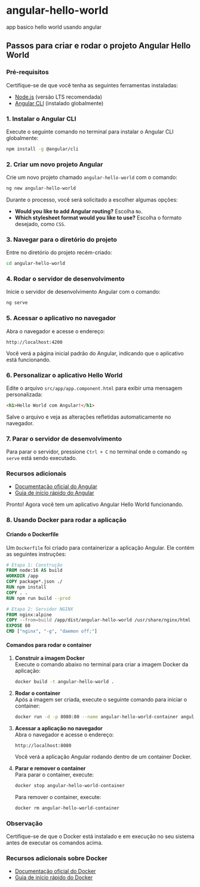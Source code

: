 # angular-hello-world
app basico hello world usando angular

## Passos para criar e rodar o projeto Angular Hello World

### Pré-requisitos
Certifique-se de que você tenha as seguintes ferramentas instaladas:
- [Node.js](https://nodejs.org/) (versão LTS recomendada)
- [Angular CLI](https://angular.io/cli) (instalado globalmente)

### 1. Instalar o Angular CLI
Execute o seguinte comando no terminal para instalar o Angular CLI globalmente:
```bash
npm install -g @angular/cli
```

### 2. Criar um novo projeto Angular
Crie um novo projeto chamado `angular-hello-world` com o comando:
```bash
ng new angular-hello-world
```
Durante o processo, você será solicitado a escolher algumas opções:
- **Would you like to add Angular routing?** Escolha `No`.
- **Which stylesheet format would you like to use?** Escolha o formato desejado, como `CSS`.

### 3. Navegar para o diretório do projeto
Entre no diretório do projeto recém-criado:
```bash
cd angular-hello-world
```

### 4. Rodar o servidor de desenvolvimento
Inicie o servidor de desenvolvimento Angular com o comando:
```bash
ng serve
```

### 5. Acessar o aplicativo no navegador
Abra o navegador e acesse o endereço:
```
http://localhost:4200
```
Você verá a página inicial padrão do Angular, indicando que o aplicativo está funcionando.

### 6. Personalizar o aplicativo Hello World
Edite o arquivo `src/app/app.component.html` para exibir uma mensagem personalizada:
```html
<h1>Hello World com Angular!</h1>
```

Salve o arquivo e veja as alterações refletidas automaticamente no navegador.

### 7. Parar o servidor de desenvolvimento
Para parar o servidor, pressione `Ctrl + C` no terminal onde o comando `ng serve` está sendo executado.

### Recursos adicionais
- [Documentação oficial do Angular](https://angular.io/docs)
- [Guia de início rápido do Angular](https://angular.io/start)

Pronto! Agora você tem um aplicativo Angular Hello World funcionando.

### 8. Usando Docker para rodar a aplicação

#### Criando o Dockerfile
Um `Dockerfile` foi criado para containerizar a aplicação Angular. Ele contém as seguintes instruções:

```dockerfile
# Etapa 1: Construção
FROM node:16 AS build
WORKDIR /app
COPY package*.json ./
RUN npm install
COPY . .
RUN npm run build --prod

# Etapa 2: Servidor NGINX
FROM nginx:alpine
COPY --from=build /app/dist/angular-hello-world /usr/share/nginx/html
EXPOSE 80
CMD ["nginx", "-g", "daemon off;"]
```

#### Comandos para rodar o container

1. **Construir a imagem Docker**  
    Execute o comando abaixo no terminal para criar a imagem Docker da aplicação:
    ```bash
    docker build -t angular-hello-world .
    ```

2. **Rodar o container**  
    Após a imagem ser criada, execute o seguinte comando para iniciar o container:
    ```bash
    docker run -d -p 8080:80 --name angular-hello-world-container angular-hello-world
    ```

3. **Acessar a aplicação no navegador**  
    Abra o navegador e acesse o endereço:
    ```
    http://localhost:8080
    ```

    Você verá a aplicação Angular rodando dentro de um container Docker.

4. **Parar e remover o container**  
    Para parar o container, execute:
    ```bash
    docker stop angular-hello-world-container
    ```
    Para remover o container, execute:
    ```bash
    docker rm angular-hello-world-container
    ```

### Observação
Certifique-se de que o Docker está instalado e em execução no seu sistema antes de executar os comandos acima.

### Recursos adicionais sobre Docker
- [Documentação oficial do Docker](https://docs.docker.com/)
- [Guia de início rápido do Docker](https://docs.docker.com/get-started/)